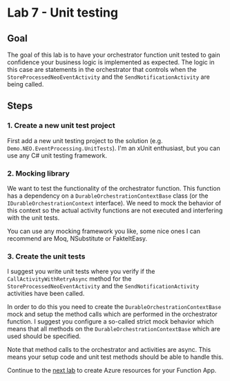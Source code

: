 # Lab 7 -  Unit testing

## Goal

The goal of this lab is to have your orchestrator function unit tested to gain confidence your business logic is implemented as expected. The logic in this case are statements in the orchestrator that controls when the `StoreProcessedNeoEventActivity` and the `SendNotificationActivity` are being called.

## Steps

### 1. Create a new unit test project

First add a new unit testing project to the solution (e.g. `Demo.NEO.EventProcessing.UnitTests`). I'm an xUnit enthusiast, but you can use any C# unit testing framework.

### 2. Mocking library

We want to test the functionality of the orchestrator function. This function has a dependency on a `DurableOrchestrationContextBase` class (or the `IDurableOrchestrationContext` interface). We need to mock the behavior of this context so the actual activity functions are not executed and interfering with the unit tests.

You can use any mocking framework you like, some nice ones I can recommend are Moq, NSubstitute or FakteItEasy.

### 3. Create the unit tests

I suggest you write unit tests where you verify if the `CallActivityWithRetryAsync` method for the `StoreProcessedNeoEventActivity` and the `SendNotificationActivity` activities have been called.

In order to do this you need to create the `DurableOrchestrationContextBase` mock and setup the method calls which are performed in the orchestrator function. I suggest you configure a so-called strict mock behavior which means that all methods on the `DurableOrchestrationContextBase` which are used should be specified.

Note that method calls to the orchestrator and activities are async. This means your setup code and unit test methods should be able to handle this.

Continue to the [next lab](11_create_azure_resources.md) to create Azure resources for your Function App.
